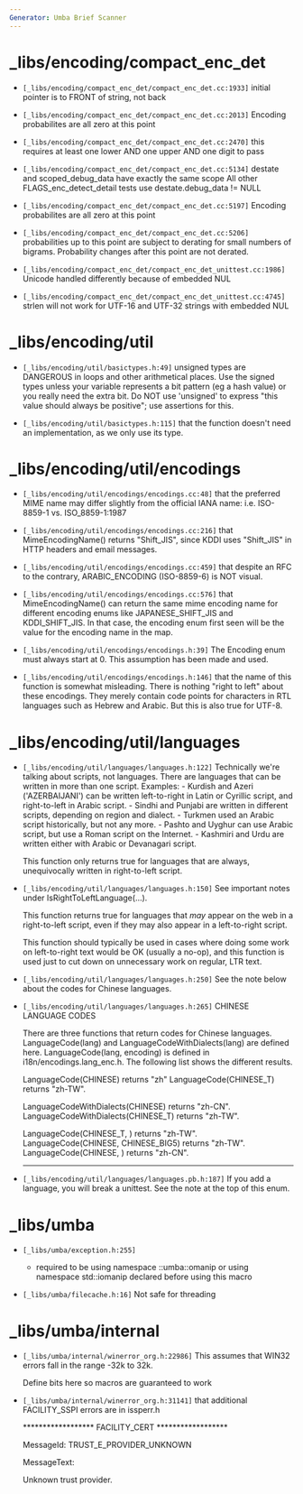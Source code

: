 ```yaml
---
Generator: Umba Brief Scanner
---
```


# _libs/encoding/compact_enc_det

- `[_libs/encoding/compact_enc_det/compact_enc_det.cc:1933]`
  initial pointer is to FRONT of string, not back

- `[_libs/encoding/compact_enc_det/compact_enc_det.cc:2013]`
  Encoding probabilites are all zero at this point

- `[_libs/encoding/compact_enc_det/compact_enc_det.cc:2470]`
  this requires at least one lower AND one upper AND one digit to
  pass

- `[_libs/encoding/compact_enc_det/compact_enc_det.cc:5134]`
  destate and scoped_debug_data have exactly the same scope All
  other FLAGS_enc_detect_detail tests use destate.debug_data !=
  NULL

- `[_libs/encoding/compact_enc_det/compact_enc_det.cc:5197]`
  Encoding probabilites are all zero at this point

- `[_libs/encoding/compact_enc_det/compact_enc_det.cc:5206]`
  probabilities up to this point are subject to derating for
  small numbers of bigrams. Probability changes after this point
  are not derated.

- `[_libs/encoding/compact_enc_det/compact_enc_det_unittest.cc:1986]`
  Unicode handled differently because of embedded NUL

- `[_libs/encoding/compact_enc_det/compact_enc_det_unittest.cc:4745]`
  strlen will not work for UTF-16 and UTF-32 strings with
  embedded NUL



# _libs/encoding/util

- `[_libs/encoding/util/basictypes.h:49]`
  unsigned types are DANGEROUS in loops and other arithmetical
  places.  Use the signed types unless your variable represents a
  bit pattern (eg a hash value) or you really need the extra bit.
  Do NOT use 'unsigned' to express "this value should always be
  positive"; use assertions for this.

- `[_libs/encoding/util/basictypes.h:115]`
  that the function doesn't need an implementation, as we only
  use its type.



# _libs/encoding/util/encodings

- `[_libs/encoding/util/encodings/encodings.cc:48]`
  that the preferred MIME name may differ slightly from the
  official IANA name: i.e. ISO-8859-1 vs. ISO_8859-1:1987

- `[_libs/encoding/util/encodings/encodings.cc:216]`
  that MimeEncodingName() returns "Shift_JIS", since KDDI uses
  "Shift_JIS" in HTTP headers and email messages.

- `[_libs/encoding/util/encodings/encodings.cc:459]`
  that despite an RFC to the contrary, ARABIC_ENCODING
  (ISO-8859-6) is NOT visual.

- `[_libs/encoding/util/encodings/encodings.cc:576]`
  that MimeEncodingName() can return the same mime encoding name
  for different encoding enums like JAPANESE_SHIFT_JIS and
  KDDI_SHIFT_JIS.  In that case, the encoding enum first seen
  will be the value for the encoding name in the map.

- `[_libs/encoding/util/encodings/encodings.h:39]`
  The Encoding enum must always start at 0. This assumption has
  been made and used.

- `[_libs/encoding/util/encodings/encodings.h:146]`
  that the name of this function is somewhat misleading. There is
  nothing "right to left" about these encodings. They merely
  contain code points for characters in RTL languages such as
  Hebrew and Arabic. But this is also true for UTF-8.



# _libs/encoding/util/languages

- `[_libs/encoding/util/languages/languages.h:122]`
  Technically we're talking about scripts, not languages. There
  are languages that can be written in more than one script.
  Examples: - Kurdish and Azeri ('AZERBAIJANI') can be written
  left-to-right in Latin or Cyrillic script, and right-to-left in
  Arabic script. - Sindhi and Punjabi are written in different
  scripts, depending on region and dialect. - Turkmen used an
  Arabic script historically, but not any more. - Pashto and
  Uyghur can use Arabic script, but use a Roman script on the
  Internet. - Kashmiri and Urdu are written either with Arabic or
  Devanagari script.
  
  This function only returns true for languages that are always,
  unequivocally written in right-to-left script.

- `[_libs/encoding/util/languages/languages.h:150]`
  See important notes under IsRightToLeftLanguage(...).
  
  This function returns true for languages that *may* appear on
  the web in a right-to-left script, even if they may also appear
  in a left-to-right script.
  
  This function should typically be used in cases where doing
  some work on left-to-right text would be OK (usually a no-op),
  and this function is used just to cut down on unnecessary work
  on regular, LTR text.

- `[_libs/encoding/util/languages/languages.h:250]`
  See the note below about the codes for Chinese languages.

- `[_libs/encoding/util/languages/languages.h:265]`
  CHINESE LANGUAGE CODES
  
  There are three functions that return codes for Chinese
  languages. LanguageCode(lang) and
  LanguageCodeWithDialects(lang) are defined here.
  LanguageCode(lang, encoding) is defined in
  i18n/encodings.lang_enc.h. The following list shows the
  different results.
  
  LanguageCode(CHINESE) returns "zh" LanguageCode(CHINESE_T)
  returns "zh-TW".
  
  LanguageCodeWithDialects(CHINESE) returns "zh-CN".
  LanguageCodeWithDialects(CHINESE_T) returns "zh-TW".
  
  LanguageCode(CHINESE_T, <any encoding>) returns "zh-TW".
  LanguageCode(CHINESE, CHINESE_BIG5) returns "zh-TW".
  LanguageCode(CHINESE, <any other encoding>) returns "zh-CN".
  
  --------------------------------------------

- `[_libs/encoding/util/languages/languages.pb.h:187]`
  If you add a language, you will break a unittest. See the note
  at the top of this enum.



# _libs/umba

- `[_libs/umba/exception.h:255]`
  - required to be using namespace ::umba::omanip or using
  namespace std::iomanip declared before using this macro

- `[_libs/umba/filecache.h:16]`
  Not safe for threading



# _libs/umba/internal

- `[_libs/umba/internal/winerror_org.h:22986]`
  This assumes that WIN32 errors fall in the range -32k to 32k.
  
  Define bits here so macros are guaranteed to work

- `[_libs/umba/internal/winerror_org.h:31141]`
  that additional FACILITY_SSPI errors are in issperr.h
  
  ****************** FACILITY_CERT ******************
  
  MessageId: TRUST_E_PROVIDER_UNKNOWN
  
  MessageText:
  
  Unknown trust provider.

